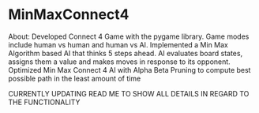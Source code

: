 # MinMaxConnect4

About:
Developed Connect 4 Game with the pygame library. Game modes include human vs human and human vs AI. Implemented a Min Max Algorithm based AI that thinks 5 steps ahead. AI evaluates board states, assigns them a value and makes moves in response to its opponent. Optimized Min Max Connect 4 AI with Alpha Beta Pruning to compute best possible path in the least amount of time 


CURRENTLY UPDATING READ ME TO SHOW ALL DETAILS IN REGARD TO THE FUNCTIONALITY
